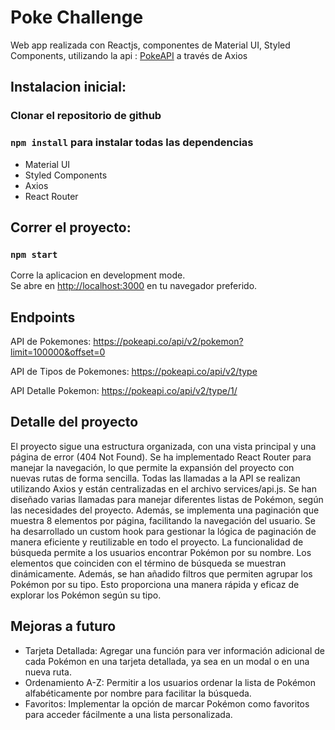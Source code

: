 # Poke Challenge

Web app realizada con Reactjs, componentes de Material UI, Styled Components, utilizando la api : [PokeAPI](https://pokeapi.co/) a través de Axios

## Instalacion inicial:

### Clonar el repositorio de github

 ### `npm install` para instalar todas las dependencias
- Material UI
- Styled Components
- Axios
- React Router

## Correr el proyecto:

 ### `npm start`

Corre la aplicacion en development mode.\
Se abre en [http://localhost:3000](http://localhost:3000) en tu navegador preferido.

## Endpoints

API de Pokemones: https://pokeapi.co/api/v2/pokemon?limit=100000&offset=0

API de Tipos de Pokemones: https://pokeapi.co/api/v2/type

API Detalle Pokemon: https://pokeapi.co/api/v2/type/1/

## Detalle del proyecto

El proyecto sigue una estructura organizada, con una vista principal y una página de error (404 Not Found). Se ha implementado React Router para manejar la navegación, lo que permite la expansión del proyecto con nuevas rutas de forma sencilla.
Todas las llamadas a la API se realizan utilizando Axios y están centralizadas en el archivo services/api.js. Se han diseñado varias llamadas para manejar diferentes listas de Pokémon, según las necesidades del proyecto. Además, se implementa una paginación que muestra 8 elementos por página, facilitando la navegación del usuario.
Se ha desarrollado un custom hook para gestionar la lógica de paginación de manera eficiente y reutilizable en todo el proyecto.
La funcionalidad de búsqueda permite a los usuarios encontrar Pokémon por su nombre. Los elementos que coinciden con el término de búsqueda se muestran dinámicamente.
Además, se han añadido filtros que permiten agrupar los Pokémon por su tipo. Esto proporciona una manera rápida y eficaz de explorar los Pokémon según su tipo.

## Mejoras a futuro

- Tarjeta Detallada: Agregar una función para ver información adicional de cada Pokémon en una tarjeta detallada, ya sea en un modal o en una nueva ruta.
- Ordenamiento A-Z: Permitir a los usuarios ordenar la lista de Pokémon alfabéticamente por nombre para facilitar la búsqueda.
- Favoritos: Implementar la opción de marcar Pokémon como favoritos para acceder fácilmente a una lista personalizada.
